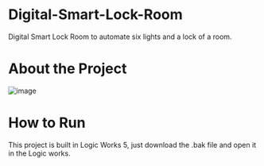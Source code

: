 # Digital-Smart-Lock-Room

Digital Smart Lock Room to automate six lights and a lock of a room.

# About the Project

![image](https://user-images.githubusercontent.com/52096838/121231399-cda36d80-c8a9-11eb-8ff0-7ffe83f56683.png)

# How to Run

This project is built in Logic Works 5, just download the .bak file and open it in the Logic works.
